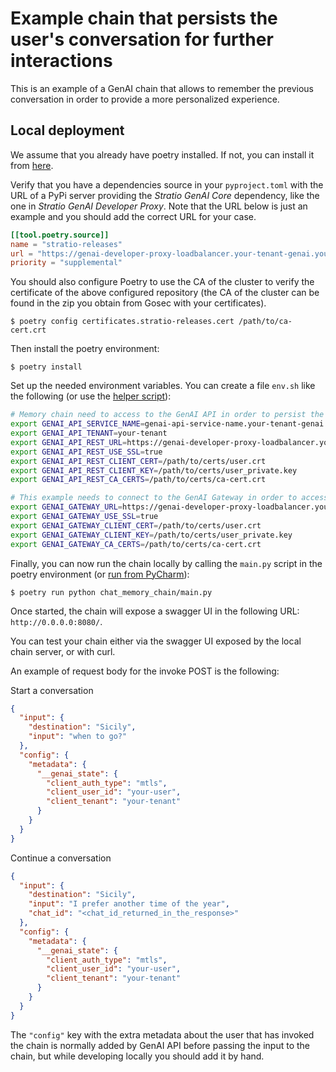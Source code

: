 # Example chain that persists the user's conversation for further interactions

This is an example of a GenAI chain that allows to remember the previous conversation in order to provide a more personalized experience.

## Local deployment

We assume that you already have poetry installed. If not, you can install it from [here](https://python-poetry.org/docs/#installation).

Verify that you have a dependencies source in your `pyproject.toml` with the URL of a PyPi server providing the *Stratio GenAI Core* dependency, like the one in *Stratio GenAI Developer Proxy*.
Note that the URL below is just an example and you should add the correct URL for your case.

```toml
[[tool.poetry.source]]
name = "stratio-releases"
url = "https://genai-developer-proxy-loadbalancer.your-tenant-genai.yourdomain.com:8080/service/genai-api/v1/pypi/simple/"
priority = "supplemental"
```
You should also configure Poetry to use the CA of the cluster to verify the certificate of the
above configured repository (the CA of the cluster can be found in the zip you obtain from Gosec with your
certificates).

```
$ poetry config certificates.stratio-releases.cert /path/to/ca-cert.crt 
```

Then install the poetry environment:
```
$ poetry install
```

Set up the needed environment variables. You can create a file `env.sh` like the following (or use the [helper script](../README.md#extra-environment-variables)):

```bash
# Memory chain need to access to the GenAI API in order to persist the conversation
export GENAI_API_SERVICE_NAME=genai-api-service-name.your-tenant-genai
export GENAI_API_TENANT=your-tenant
export GENAI_API_REST_URL=https://genai-developer-proxy-loadbalancer.your-tenant-genai.yourdomain.com:8080/service/genai-api
export GENAI_API_REST_USE_SSL=true
export GENAI_API_REST_CLIENT_CERT=/path/to/certs/user.crt
export GENAI_API_REST_CLIENT_KEY=/path/to/certs/user_private.key
export GENAI_API_REST_CA_CERTS=/path/to/certs/ca-cert.crt

# This example needs to connect to the GenAI Gateway in order to access the LLM model through the Gateway API
export GENAI_GATEWAY_URL=https://genai-developer-proxy-loadbalancer.your-tenant-genai.yourdomain.com:8080/service/genai-gateway
export GENAI_GATEWAY_USE_SSL=true
export GENAI_GATEWAY_CLIENT_CERT=/path/to/certs/user.crt
export GENAI_GATEWAY_CLIENT_KEY=/path/to/certs/user_private.key
export GENAI_GATEWAY_CA_CERTS=/path/to/certs/ca-cert.crt
```

Finally, you can now run the chain locally by calling the `main.py` script in the poetry environment (or [run from PyCharm](../README.md#running-from-pycharm)):

```
$ poetry run python chat_memory_chain/main.py
```

Once started, the chain will expose a swagger UI in the following URL: `http://0.0.0.0:8080/`.

You can test your chain either via the swagger UI exposed by the local chain server, or with curl.

An example of request body for the invoke POST is the following:

Start a conversation
```json
{
  "input": {
    "destination": "Sicily",
    "input": "when to go?"
  },
  "config": {
    "metadata": {
      "__genai_state": {
        "client_auth_type": "mtls",
        "client_user_id": "your-user",
        "client_tenant": "your-tenant"
      }
    }
  }
}
```

Continue a conversation

```json
{
  "input": {
    "destination": "Sicily",
    "input": "I prefer another time of the year",
    "chat_id": "<chat_id_returned_in_the_response>"
  },
  "config": {
    "metadata": {
      "__genai_state": {
        "client_auth_type": "mtls",
        "client_user_id": "your-user",
        "client_tenant": "your-tenant"
      }
    }
  }
}
```

The `"config"` key with the extra metadata about the user that has invoked the chain is normally added by GenAI API before passing the input to the chain, but while developing locally you should add it by hand.
